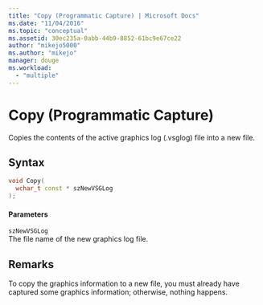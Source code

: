 ```yaml
---
title: "Copy (Programmatic Capture) | Microsoft Docs"
ms.date: "11/04/2016"
ms.topic: "conceptual"
ms.assetid: 30ec235a-0abb-44b9-8852-61bc9e67ce22
author: "mikejo5000"
ms.author: "mikejo"
manager: douge
ms.workload: 
  - "multiple"
---
```

# Copy (Programmatic Capture)
Copies the contents of the active graphics log (.vsglog) file into a new file.  
  
## Syntax  
  
```C++  
void Copy(  
  wchar_t const * szNewVSGLog  
);  
```  
  
#### Parameters  
 `szNewVSGLog`  
 The file name of the new graphics log file.  
  
## Remarks  
 To copy the graphics information to a new file, you must already have captured some graphics information; otherwise, nothing happens.